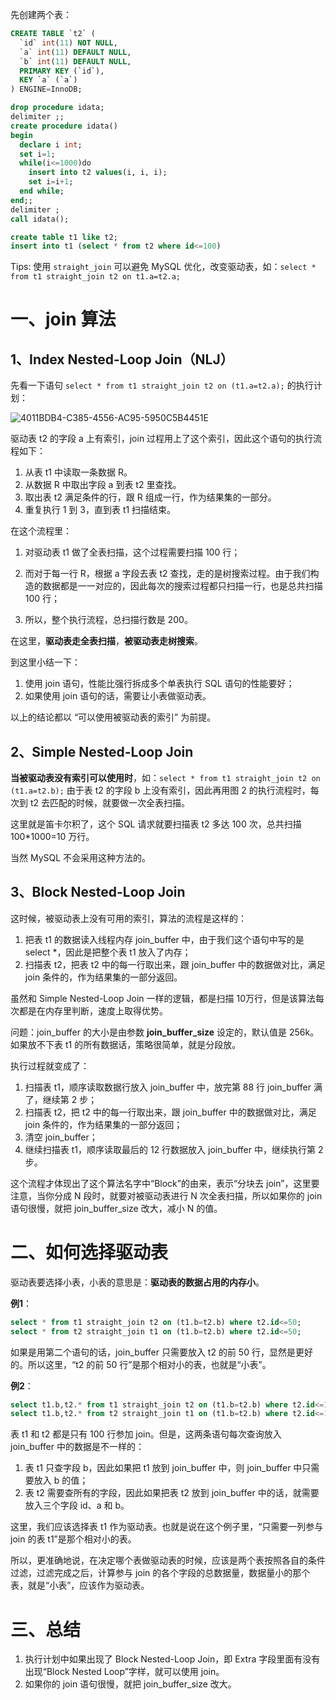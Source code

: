 先创建两个表：

```sql
CREATE TABLE `t2` (
  `id` int(11) NOT NULL,
  `a` int(11) DEFAULT NULL,
  `b` int(11) DEFAULT NULL,
  PRIMARY KEY (`id`),
  KEY `a` (`a`)
) ENGINE=InnoDB;

drop procedure idata;
delimiter ;;
create procedure idata()
begin
  declare i int;
  set i=1;
  while(i<=1000)do
    insert into t2 values(i, i, i);
    set i=i+1;
  end while;
end;;
delimiter ;
call idata();

create table t1 like t2;
insert into t1 (select * from t2 where id<=100)
```

Tips: 使用 `straight_join` 可以避免 MySQL 优化，改变驱动表，如：`select * from t1 straight_join t2 on t1.a=t2.a;`

# 一、join 算法

## 1、Index Nested-Loop Join（NLJ）

先看一下语句 `select * from t1 straight_join t2 on (t1.a=t2.a);` 的执行计划：

![4011BDB4-C385-4556-AC95-5950C5B4451E](http://snail-resources.oss-cn-beijing.aliyuncs.com/1623823318.5350049WTflHj6yUg.png)

驱动表 t2 的字段 a 上有索引，join 过程用上了这个索引，因此这个语句的执行流程如下：

1. 从表 t1 中读取一条数据 R。
2. 从数据 R 中取出字段 a 到表 t2 里查找。
3. 取出表 t2 满足条件的行，跟 R 组成一行，作为结果集的一部分。
4. 重复执行 1 到 3，直到表 t1 扫描结束。

在这个流程里：

1. 对驱动表 t1 做了全表扫描，这个过程需要扫描 100 行；

1. 而对于每一行 R，根据 a 字段去表 t2 查找，走的是树搜索过程。由于我们构造的数据都是一一对应的，因此每次的搜索过程都只扫描一行，也是总共扫描 100 行；
2. 所以，整个执行流程，总扫描行数是 200。

在这里，**驱动表走全表扫描**，**被驱动表走树搜索**。

到这里小结一下：

1. 使用 join 语句，性能比强行拆成多个单表执行 SQL 语句的性能要好；
2. 如果使用 join 语句的话，需要让小表做驱动表。

以上的结论都以 “可以使用被驱动表的索引” 为前提。

## 2、Simple Nested-Loop Join

**当被驱动表没有索引可以使用时**，如：`select * from t1 straight_join t2 on (t1.a=t2.b);` 由于表 t2 的字段 b 上没有索引，因此再用图 2 的执行流程时，每次到 t2 去匹配的时候，就要做一次全表扫描。

这里就是笛卡尔积了，这个 SQL 请求就要扫描表 t2 多达 100 次，总共扫描 100*1000=10 万行。

当然 MySQL 不会采用这种方法的。

## 3、Block Nested-Loop Join

这时候，被驱动表上没有可用的索引，算法的流程是这样的：

1. 把表 t1 的数据读入线程内存 join_buffer 中，由于我们这个语句中写的是 select *，因此是把整个表 t1 放入了内存；
2. 扫描表 t2，把表 t2 中的每一行取出来，跟 join_buffer 中的数据做对比，满足 join 条件的，作为结果集的一部分返回。

虽然和 Simple Nested-Loop Join 一样的逻辑，都是扫描 10万行，但是该算法每次都是在内存里判断，速度上取得优势。

问题：join_buffer 的大小是由参数 **join_buffer_size** 设定的，默认值是 256k。如果放不下表 t1 的所有数据话，策略很简单，就是分段放。

执行过程就变成了：

1. 扫描表 t1，顺序读取数据行放入 join_buffer 中，放完第 88 行 join_buffer 满了，继续第 2 步；
2. 扫描表 t2，把 t2 中的每一行取出来，跟 join_buffer 中的数据做对比，满足 join 条件的，作为结果集的一部分返回；
3. 清空 join_buffer；
4. 继续扫描表 t1，顺序读取最后的 12 行数据放入 join_buffer 中，继续执行第 2 步。

这个流程才体现出了这个算法名字中“Block”的由来，表示“分块去 join”，这里要注意，当你分成 N 段时，就要对被驱动表进行 N 次全表扫描，所以如果你的 join 语句很慢，就把 join_buffer_size 改大，减小 N 的值。

# 二、如何选择驱动表

驱动表要选择小表，小表的意思是：**驱动表的数据占用的内存小**。

**例1**：

```sql
select * from t1 straight_join t2 on (t1.b=t2.b) where t2.id<=50;
select * from t2 straight_join t1 on (t1.b=t2.b) where t2.id<=50;
```

如果是用第二个语句的话，join_buffer 只需要放入 t2 的前 50 行，显然是更好的。所以这里，“t2 的前 50 行”是那个相对小的表，也就是“小表”。

**例2**：

```sql
select t1.b,t2.* from t1 straight_join t2 on (t1.b=t2.b) where t2.id<=100;
select t1.b,t2.* from t2 straight_join t1 on (t1.b=t2.b) where t2.id<=100;
```

表 t1 和 t2 都是只有 100 行参加 join。但是，这两条语句每次查询放入 join_buffer 中的数据是不一样的：

1. 表 t1 只查字段 b，因此如果把 t1 放到 join_buffer 中，则 join_buffer 中只需要放入 b 的值；
2. 表 t2 需要查所有的字段，因此如果把表 t2 放到 join_buffer 中的话，就需要放入三个字段 id、a 和 b。

这里，我们应该选择表 t1 作为驱动表。也就是说在这个例子里，“只需要一列参与 join 的表 t1”是那个相对小的表。

所以，更准确地说，在决定哪个表做驱动表的时候，应该是两个表按照各自的条件过滤，过滤完成之后，计算参与 join 的各个字段的总数据量，数据量小的那个表，就是“小表”，应该作为驱动表。

# 三、总结

1. 执行计划中如果出现了 Block Nested-Loop Join，即 Extra 字段里面有没有出现“Block Nested Loop”字样，就可以使用 join。
2. 如果你的 join 语句很慢，就把 join_buffer_size 改大。
